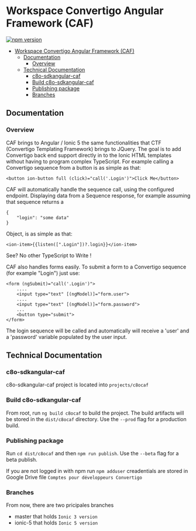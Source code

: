 # Workspace Convertigo Angular Framework (CAF)

[![npm version](https://img.shields.io/npm/v/c8ocaf/ionic6)](https://www.npmjs.com/package/c8ocaf)


- [Workspace Convertigo Angular Framework (CAF)](#workspace-convertigo-angular-framework-caf)
  - [Documentation](#documentation)
    - [Overview](#overview)
  - [Technical Documentation](#technical-documentation)
    - [c8o-sdkangular-caf](#c8o-sdkangular-caf)
    - [Build c8o-sdkangular-caf](#build-c8o-sdkangular-caf)
    - [Publishing package](#publishing-package)
    - [Branches](#branches)

## Documentation ##

### Overview ###

  CAF brings to Angular / Ionic 5 the same functionalities that CTF (Convertigo Templating Framework)  brings to JQuery.  The goal is to add Convertigo back end support directly in to the Ionic HTML templates without having to program complex TypeScript. For example calling a Convertigo sequence from a button is as simple as that:
  
  	<button ion-button full (click)="call('.Login')">Click Me</button>
  
  CAF will automatically handle the sequence call, using the configured endpoint. Displaying data from a Sequence response, for example assuming that sequence returns a 
  
  	{
  		"login": "some data"
  	}
  
  Object, is as simple as that:
  
  	<ion-item>{{listen([".Login"])?.login}}</ion-item>
  
  See? No other TypeScript to Write !
  
  CAF also handles forms easily. To submit a form to a Convertigo sequence (for example "Login") just use:
  
  	<form (ngSubmit)="call('.Login')">
  		....
  		<input type="text" [(ngModel)]="form.user">
  		....
  		<input type="text" [(ngModel)]="form.password">
  		...
  		<button type="submit">
  	</form>
  
  The login sequence will be called and automatically will receive a 'user' and a 'password' variable populated by the user input.

## Technical Documentation ##

### c8o-sdkangular-caf

c8o-sdkangular-caf project is located into `projects/c8ocaf`

### Build c8o-sdkangular-caf

From root, run `ng build c8ocaf` to build the project. The build artifacts will be stored in the `dist/c8ocaf` directory. Use the `--prod` flag for a production build.

### Publishing package

Run `cd dist/c8ocaf` and then `npm run publish`. Use the `--beta` flag for a beta publish.

If you are not logged in with npm run `npm adduser` creadentials are stored in Google Drive file `Comptes pour développeurs Convertigo`

### Branches

From now, there are two pricipales branches
* master that holds `Ionic 3 version`
* ionic-5 that holds `Ionic 5 version`

